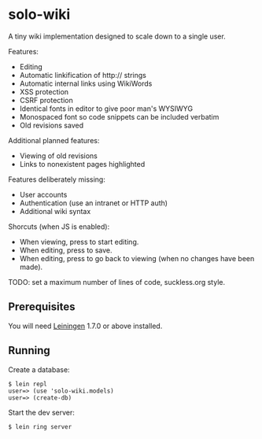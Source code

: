 # solo-wiki

A tiny wiki implementation designed to scale down to a single user.

Features:

* Editing
* Automatic linkification of http:// strings
* Automatic internal links using WikiWords
* XSS protection
* CSRF protection
* Identical fonts in editor to give poor man's WYSIWYG
* Monospaced font so code snippets can be included verbatim
* Old revisions saved

Additional planned features:

* Viewing of old revisions
* Links to nonexistent pages highlighted

Features deliberately missing:

* User accounts
* Authentication (use an intranet or HTTP auth)
* Additional wiki syntax

Shorcuts (when JS is enabled):

* When viewing, press <Enter> to start editing.
* When editing, press <Tab><Enter> to save.
* When editing, press <Escape> to go back to viewing (when no changes
  have been made).

TODO: set a maximum number of lines of code, suckless.org style.

## Prerequisites

You will need [Leiningen][1] 1.7.0 or above installed.

[1]: https://github.com/technomancy/leiningen

## Running

Create a database:

    $ lein repl
    user=> (use 'solo-wiki.models)
    user=> (create-db)

Start the dev server:

    $ lein ring server
